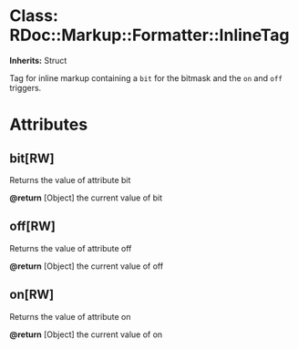 # Class: RDoc::Markup::Formatter::InlineTag
**Inherits:** Struct
    

Tag for inline markup containing a `bit` for the bitmask and the `on` and
`off` triggers.


# Attributes
## bit[RW] [](#attribute-i-bit)
Returns the value of attribute bit

**@return** [Object] the current value of bit

## off[RW] [](#attribute-i-off)
Returns the value of attribute off

**@return** [Object] the current value of off

## on[RW] [](#attribute-i-on)
Returns the value of attribute on

**@return** [Object] the current value of on


